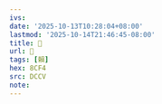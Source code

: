 ```yaml
---
ivs:
date: '2025-10-13T10:28:04+08:00'
lastmod: '2025-10-14T21:46:45-08:00'
title: 􁸅
url: 􁸅
tags: [賴]
hex: 8CF4
src: DCCV
note:
---
```

